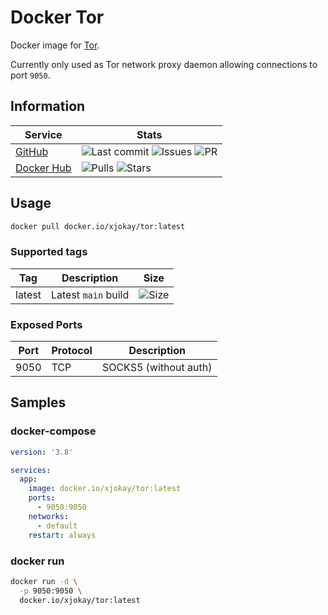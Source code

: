 # Docker Tor

Docker image for [Tor](https://www.torproject.org).

Currently only used as Tor network proxy daemon allowing connections to port `9050`.

## Information

| Service                                           | Stats |
|---------------------------------------------------|-------|
| [GitHub](https://github.com/x-jokay/docker-tor)   | ![Last commit](https://img.shields.io/github/last-commit/x-jokay/docker-tor.svg?style=flat-square) ![Issues](https://img.shields.io/github/issues-raw/x-jokay/docker-tor.svg?style=flat-square) ![PR](https://img.shields.io/github/issues-pr-raw/x-jokay/docker-tor.svg?style=flat-square) |
| [Docker Hub](https://hub.docker.com/r/xjokay/tor) | ![Pulls](https://img.shields.io/docker/pulls/xjokay/tor.svg?style=flat-square) ![Stars](https://img.shields.io/docker/stars/xjokay/tor.svg?style=flat-square) |

## Usage

```sh
docker pull docker.io/xjokay/tor:latest
```

### Supported tags

| Tag    | Description         | Size                                                                                                  |
|--------|---------------------|-------------------------------------------------------------------------------------------------------|
| latest | Latest `main` build | ![Size](https://shields.beevelop.com/docker/image/image-size/xjokay/tor/latest.svg?style=flat-square) |

### Exposed Ports

| Port | Protocol | Description           |
|------|----------|-----------------------|
| 9050 | TCP      | SOCKS5 (without auth) |

## Samples

### docker-compose

```yaml
version: '3.8'

services:
  app:
    image: docker.io/xjokay/tor:latest
    ports:
      - 9050:9050
    networks:
      - default
    restart: always
```

### docker run

```sh
docker run -d \
  -p 9050:9050 \
  docker.io/xjokay/tor:latest
```
